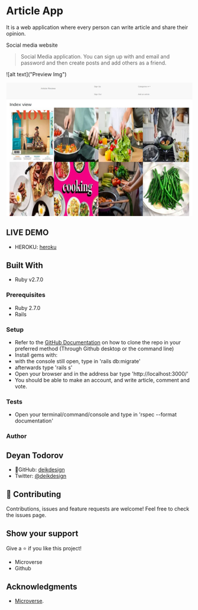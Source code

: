 
# Article App
It is a web application where every person can write article and share their opinion.

Social media website

> Social Media application. You can sign up with and email and password and then create posts and add others as a friend.

![alt text]("Preview Img")

![alt text](./app/assets/images/article_app.JPG "Preview Img")

## LIVE DEMO
- HEROKU: [heroku](https://article-application.herokuapp.com)



## Built With

- Ruby v2.7.0




### Prerequisites

- Ruby 2.7.0
- Rails


### Setup
- Refer to the [GitHub Documentation](https://docs.github.com/en/github/creating-cloning-and-archiving-repositories/cloning-a-repository) on how to clone the repo in your preferred method (Through Github desktop or the command line)
- Install gems with:
- with the console still open, type in 'rails db:migrate'
- afterwards type 'rails s'
- Open your browser and in the address bar type 'http://localhost:3000/'
- You should be able to make an account, and write article, comment and vote.

### Tests
- Open your terminal/command/console and type in 'rspec --format documentation' 


### Author
## Deyan Todorov
- 👤GitHub: [deikdesign](https://github.com/deikdesign/)
- Twitter: [@deikdesign](https://twitter.com/deikdesign)

## 🤝 Contributing

Contributions, issues and feature requests are welcome!
Feel free to check the issues page.

## Show your support

Give a ⭐️ if you like this project!

- Microverse
- Github

## Acknowledgments

- [Microverse](https://www.microverse.org/).